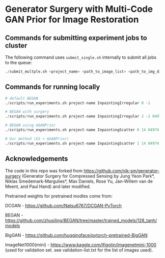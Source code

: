 # Generator Surgery with Multi-Code GAN Prior for Image Restoration

## Commands for submitting experiment jobs to cluster
The following command uses `submit_single.sh` internally to submit all jobs to the queue:

```python
./submit_multple.sh <project_name> <path_to_image_list> <path_to_img_dir> <forward_model> <mask_name> # mask_name only valid for InpaintingIrregular forward model
```

## Commands for running locally
```python
# default BEGAN
./scripts/run_experiments.sh project-name InpaintingIrregular 0 -1

# BEGAN with surgery
./scripts/run_experiments.sh project-name InpaintingIrregular 2 -1 04974.png

# BEGAN using mGANPrior
./scripts/run_experiments.sh project-name InpaintingScatter 0 14 04974.png

# Our method (GS + mGANPrior)
./scripts/run_experiments.sh project-name InpaintingScatter 1 14 04974.png
```

## Acknowledgements
The code in this repo was forked from https://github.com/nik-sm/generator-surgery (Generator Surgery for Compressed Sensing
by Jung Yeon Park\*, Niklas Smedemark-Margulies\*, Max Daniels, Rose Yu, Jan-Willem van de Meent, and Paul Hand) and later modified.

Pretrained weights for pretrained modles come from:

DCGAN - https://github.com/Natsu6767/DCGAN-PyTorch

BEGAN - https://github.com/zhusiling/BEGAN/tree/master/trained_models/128_tanh/models

BigGAN - https://github.com/huggingface/pytorch-pretrained-BigGAN

ImageNet1000(mini) - https://www.kaggle.com/ifigotin/imagenetmini-1000  (used for validation set. see validation-list.txt for the list of images used).

